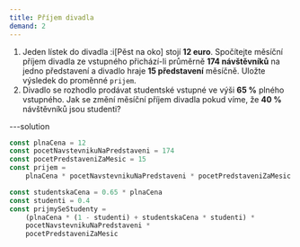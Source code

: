 ```yaml
---
title: Příjem divadla
demand: 2
---
```


1. Jeden lístek do divadla :i[Pěst na oko] stojí **12 euro**. Spočítejte měsíční příjem divadla ze vstupného přichází-li průměrně **174 návštěvníků** na jedno představení a divadlo hraje **15 představení** měsíčně. Uložte výsledek do proměnné `prijem`.
1. Divadlo se rozhodlo prodávat studentské vstupné ve výši **65 %** plného vstupného. Jak se změní měsíční příjem divadla pokud víme, že **40 %** návštěvníků jsou studenti?

---solution

```js
const plnaCena = 12
const pocetNavstevnikuNaPredstaveni = 174
const pocetPredstaveniZaMesic = 15
const prijem =
	plnaCena * pocetNavstevnikuNaPredstaveni * pocetPredstaveniZaMesic

const studentskaCena = 0.65 * plnaCena
const studenti = 0.4
const prijmySeStudenty =
	(plnaCena * (1 - studenti) + studentskaCena * studenti) *
	pocetNavstevnikuNaPredstaveni *
	pocetPredstaveniZaMesic
```
